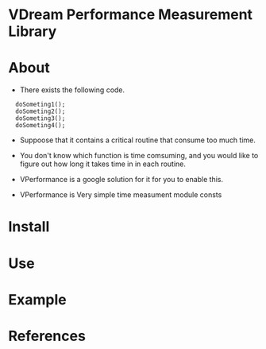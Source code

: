 VDream Performance Measurement Library
======================================

# About
  * There exists the following code.
```
  doSometing1();
  doSometing2();
  doSometing3();
  doSometing4();
```
  * Suppoose that it contains a critical routine that consume too much time.
  * You don't know which function is time comsuming, and you would like to figure out how long it takes time in in each routine.
  * VPerformance is a google solution for it for you to enable this.

  * VPerformance is Very simple time measument module consts
  
# Install

# Use

# Example

# References


